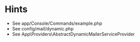 # Hints

- See app/Console/Commands/example.php
- See config/mail/dynamic.php
- See App\Providers\AbstractDynamicMailerServiceProvider
